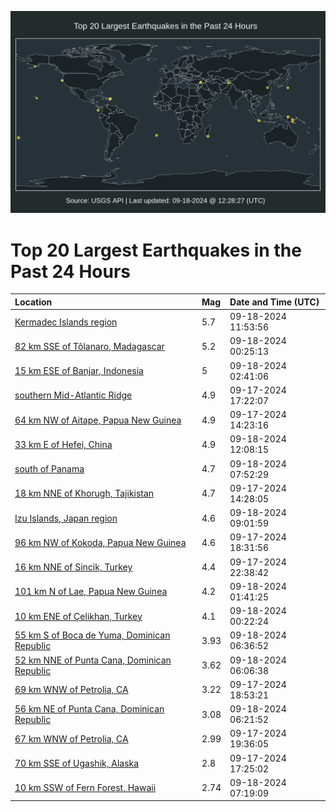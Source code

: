 ![Map](./map.png)

# Top 20 Largest Earthquakes in the Past 24 Hours

| Location | Mag | Date and Time (UTC) |
|:---|:---|:---|
| [Kermadec Islands region](https://earthquake.usgs.gov/earthquakes/eventpage/us6000nsve) | 5.7 | 09-18-2024 11:53:56 |
| [82 km SSE of Tôlanaro, Madagascar](https://earthquake.usgs.gov/earthquakes/eventpage/us6000nstp) | 5.2 | 09-18-2024 00:25:13 |
| [15 km ESE of Banjar, Indonesia](https://earthquake.usgs.gov/earthquakes/eventpage/us6000nsu0) | 5 | 09-18-2024 02:41:06 |
| [southern Mid-Atlantic Ridge](https://earthquake.usgs.gov/earthquakes/eventpage/us6000nsrp) | 4.9 | 09-17-2024 17:22:07 |
| [64 km NW of Aitape, Papua New Guinea](https://earthquake.usgs.gov/earthquakes/eventpage/us7000neh9) | 4.9 | 09-17-2024 14:23:16 |
| [33 km E of Hefei, China](https://earthquake.usgs.gov/earthquakes/eventpage/us6000nsvh) | 4.9 | 09-18-2024 12:08:15 |
| [south of Panama](https://earthquake.usgs.gov/earthquakes/eventpage/us6000nsuw) | 4.7 | 09-18-2024 07:52:29 |
| [18 km NNE of Khorugh, Tajikistan](https://earthquake.usgs.gov/earthquakes/eventpage/us7000neha) | 4.7 | 09-17-2024 14:28:05 |
| [Izu Islands, Japan region](https://earthquake.usgs.gov/earthquakes/eventpage/us6000nsv4) | 4.6 | 09-18-2024 09:01:59 |
| [96 km NW of Kokoda, Papua New Guinea](https://earthquake.usgs.gov/earthquakes/eventpage/us6000nss3) | 4.6 | 09-17-2024 18:31:56 |
| [16 km NNE of Sincik, Turkey](https://earthquake.usgs.gov/earthquakes/eventpage/us6000nstd) | 4.4 | 09-17-2024 22:38:42 |
| [101 km N of Lae, Papua New Guinea](https://earthquake.usgs.gov/earthquakes/eventpage/us6000nstu) | 4.2 | 09-18-2024 01:41:25 |
| [10 km ENE of Çelikhan, Turkey](https://earthquake.usgs.gov/earthquakes/eventpage/us6000nstl) | 4.1 | 09-18-2024 00:22:24 |
| [55 km S of Boca de Yuma, Dominican Republic](https://earthquake.usgs.gov/earthquakes/eventpage/pr2024262001) | 3.93 | 09-18-2024 06:36:52 |
| [52 km NNE of Punta Cana, Dominican Republic](https://earthquake.usgs.gov/earthquakes/eventpage/pr2024262000) | 3.62 | 09-18-2024 06:06:38 |
| [69 km WNW of Petrolia, CA](https://earthquake.usgs.gov/earthquakes/eventpage/nc75063166) | 3.22 | 09-17-2024 18:53:21 |
| [56 km NE of Punta Cana, Dominican Republic](https://earthquake.usgs.gov/earthquakes/eventpage/pr71460448) | 3.08 | 09-18-2024 06:21:52 |
| [67 km WNW of Petrolia, CA](https://earthquake.usgs.gov/earthquakes/eventpage/nc75063181) | 2.99 | 09-17-2024 19:36:05 |
| [70 km SSE of Ugashik, Alaska](https://earthquake.usgs.gov/earthquakes/eventpage/us6000nsrr) | 2.8 | 09-17-2024 17:25:02 |
| [10 km SSW of Fern Forest, Hawaii](https://earthquake.usgs.gov/earthquakes/eventpage/hv74468562) | 2.74 | 09-18-2024 07:19:09 |
